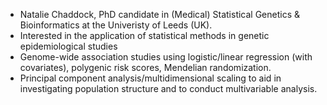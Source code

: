 - Natalie Chaddock, PhD candidate in (Medical) Statistical Genetics & Bioinformatics at the Univeristy of Leeds (UK).
- Interested in the application of statistical methods in genetic epidemiological studies
- Genome-wide association studies using logistic/linear regression (with covariates), polygenic risk scores, Mendelian randomization.
- Principal component analysis/multidimensional scaling to aid in investigating population structure and to conduct multivariable analysis.
